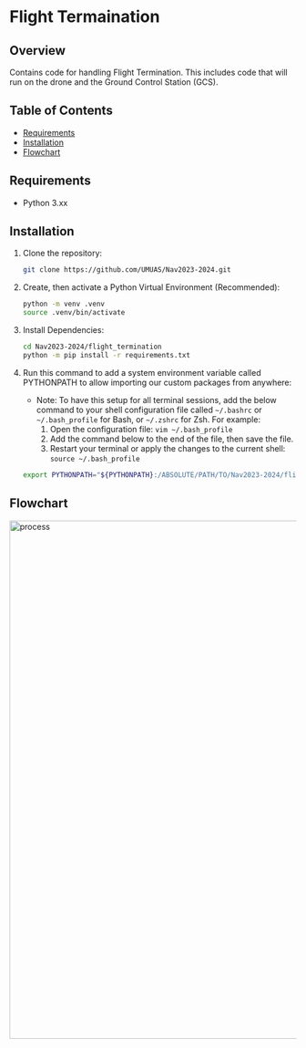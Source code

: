 # Flight Termaination

## Overview
Contains code for handling Flight Termination. This includes code that will run on the drone and the Ground Control Station (GCS).

## Table of Contents
- [Requirements](#requirements)
- [Installation](#installation)
- [Flowchart](#flowchart)

## Requirements
- Python 3.xx

## Installation

1. Clone the repository:

    ```bash
    git clone https://github.com/UMUAS/Nav2023-2024.git
    ```

2. Create, then activate a Python Virtual Environment (Recommended):

    ```bash
    python -m venv .venv
    source .venv/bin/activate
    ```

3. Install Dependencies:

    ```bash
    cd Nav2023-2024/flight_termination
    python -m pip install -r requirements.txt
    ```

4. Run this command to add a system environment variable called PYTHONPATH to allow importing our custom packages from anywhere:
    - Note: To have this setup for all terminal sessions, add the below command to your shell configuration file called `~/.bashrc` or `~/.bash_profile` for Bash, or `~/.zshrc` for Zsh. For example:
        1. Open the configuration file: `vim ~/.bash_profile`
        2. Add the command below to the end of the file, then save the file.
        3. Restart your terminal or apply the changes to the current shell: `source ~/.bash_profile`

    ```bash
    export PYTHONPATH="${PYTHONPATH}:/ABSOLUTE/PATH/TO/Nav2023-2024/flight_termination/src/"
    ```

## Flowchart
<img width="909" alt="process" src="https://github.com/UMUAS/Nav2023-2024/assets/75279931/b1e69f48-a085-4ede-971e-6ce0769785a1">
